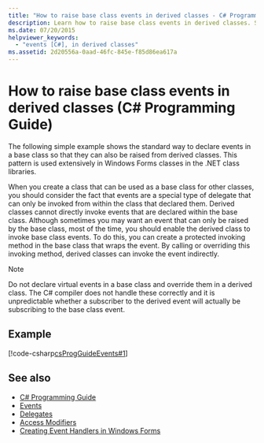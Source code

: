 ```yaml
---
title: "How to raise base class events in derived classes - C# Programming Guide"
description: Learn how to raise base class events in derived classes. See a code example and view additional available resources.
ms.date: 07/20/2015
helpviewer_keywords: 
  - "events [C#], in derived classes"
ms.assetid: 2d20556a-0aad-46fc-845e-f85d86ea617a
---
```

# How to raise base class events in derived classes (C# Programming Guide)
The following simple example shows the standard way to declare events in a base class so that they can also be raised from derived classes. This pattern is used extensively in Windows Forms classes in the .NET class libraries.  
  
 When you create a class that can be used as a base class for other classes, you should consider the fact that events are a special type of delegate that can only be invoked from within the class that declared them. Derived classes cannot directly invoke events that are declared within the base class. Although sometimes you may want an event that can only be raised by the base class, most of the time, you should enable the derived class to invoke base class events. To do this, you can create a protected invoking method in the base class that wraps the event. By calling or overriding this invoking method, derived classes can invoke the event indirectly.  
  
> [!NOTE]
> Do not declare virtual events in a base class and override them in a derived class. The C# compiler does not handle these correctly and it is unpredictable whether a subscriber to the derived event will actually be subscribing to the base class event.  
  
## Example  
 [!code-csharp[csProgGuideEvents#1](~/samples/snippets/csharp/VS_Snippets_VBCSharp/csProgGuideEvents/CS/Events.cs#1)]  
  
## See also

- [C# Programming Guide](../index.md)
- [Events](./index.md)
- [Delegates](../delegates/index.md)
- [Access Modifiers](../classes-and-structs/access-modifiers.md)
- [Creating Event Handlers in Windows Forms](../../../framework/winforms/creating-event-handlers-in-windows-forms.md)
